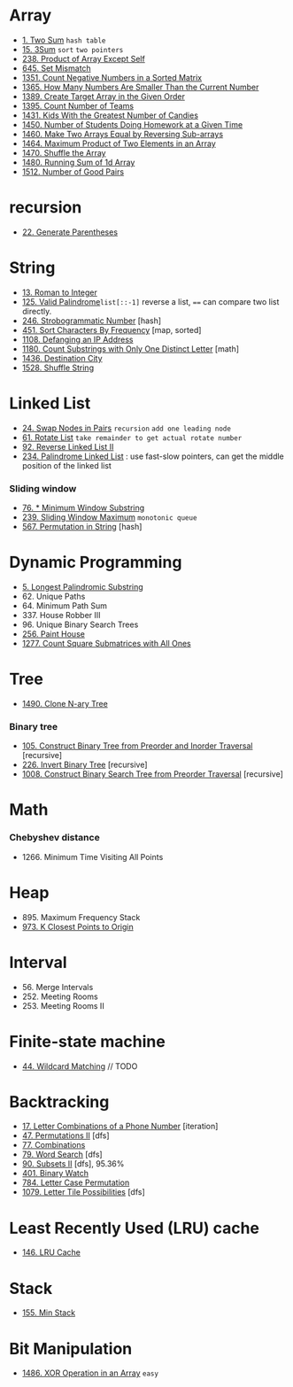 # Array
* [1\. Two Sum](problems/two_sum.py) `hash table`
* [15\. 3Sum](problems/3_sum.py) `sort` `two pointers`
* [238\. Product of Array Except Self](problems/product_of_array_except_self.py)
* [645\. Set Mismatch](problems/set_mismatch.py)
* [1351\. Count Negative Numbers in a Sorted Matrix](problems/count_negative_numbers_in_a_sorted_matrix.py)
* [1365\. How Many Numbers Are Smaller Than the Current Number](problems/how_many_numbers_are_smaller_than_the_current_number.py)
* [1389\. Create Target Array in the Given Order](problems/create_target_array_in_the_given_order.py)
* [1395\. Count Number of Teams](problems/count_number_of_teams.py)
* [1431\. Kids With the Greatest Number of Candies](problems/kids_with_the_greatest_number_of_candies.py)
* [1450\. Number of Students Doing Homework at a Given Time](problems/number_of_students_doing_homework_at_a_given_time.py)
* [1460\. Make Two Arrays Equal by Reversing Sub-arrays](problems/make_two_arrays_equal_by_reversing_sub-arrays.py)
* [1464\. Maximum Product of Two Elements in an Array](problems/maximum_product_of_two_elements_in_an_array.py)
* [1470\. Shuffle the Array](problems/shuffle_the_array.py)
* [1480\. Running Sum of 1d Array](problems/running_sum_of_1d_array.py)
* [1512\. Number of Good Pairs](problems/number_of_good_pairs.py)

# recursion
* [22\. Generate Parentheses](problems/generate_parentheses.py)

# String
* [13\. Roman to Integer](problems/roman_to_integer.py)
* [125\. Valid Palindrome](problems/valid_palindrome.py)`list[::-1]` reverse a list, `==` can compare two list directly.
* [246\. Strobogrammatic Number](problems/strobogrammatic_number.py) [hash]
* [451\. Sort Characters By Frequency](problems/sort_characters_by_frequency.py) [map, sorted]
* [1108\. Defanging an IP Address](problems/defanging_an_ip_address.py)
* [1180\. Count Substrings with Only One Distinct Letter](problems/count_substrings_with_only_one_distinct_letter.py) [math]
* [1436\. Destination City](problems/destination_city.py)
* [1528\. Shuffle String](problems/shuffle_string.py)


# Linked List
* [24\. Swap Nodes in Pairs](problems/swap_nodes_in_pairs.py) `recursion` `add one leading node`
* [61\. Rotate List](problems/rotate_list.py) `take remainder to get actual rotate number`
* [92\. Reverse Linked List II](problems/reverse_linked_list_II.py)
* [234\. Palindrome Linked List](problems/palindrome_linked_list.py) : use fast-slow pointers, can get the middle position of the linked list

### Sliding window
* [76\. * Minimum Window Substring](problems/minimum_window_substring.py) 
* [239\. Sliding Window Maximum](problems/sliding_window_maximum.py) `monotonic queue` 
* [567\. Permutation in String](problems/permutation_in_string.py) [hash]


# Dynamic Programming
* [5\. Longest Palindromic Substring](problems/longest_palindromic_substring.py)
* 62\. Unique Paths
* 64\. Minimum Path Sum
* 337\. House Robber III
* 96\. Unique Binary Search Trees
* [256\. Paint House](problems/paint_house.py)
* [1277\. Count Square Submatrices with All Ones](problems/count_square_submatrices_with_all_ones.py)

# Tree
* [1490\. Clone N-ary Tree](problems/clone_N-ary_tree.py)
### Binary tree
* [105\. Construct Binary Tree from Preorder and Inorder Traversal](problems/construct_binary_tree_from_preorder_and_inorder_traversal.py) [recursive]
* [226\. Invert Binary Tree](problems/invert_binary_tree.py) [recursive]
* [1008\. Construct Binary Search Tree from Preorder Traversal](problems/construct_binary_search_tree_from_preorder_traversal.py) [recursive]

# Math

### Chebyshev distance
* 1266\. Minimum Time Visiting All Points

# Heap
* 895\. Maximum Frequency Stack
* [973\. K Closest Points to Origin](problems/K_Closest_points_to_origin.py)

# Interval
* 56\. Merge Intervals
* 252\. Meeting Rooms
* 253\. Meeting Rooms II

# Finite-state machine
* [44\. Wildcard Matching](problems/wildcard_matching.py) // TODO

# Backtracking
* [17\. Letter Combinations of a Phone Number](problems/letter_combinations_of_a_phone_number.py) [iteration]
* [47\. Permutations II](problems/permutations_II.py) [dfs]
* [77\. Combinations](problems/combinations.py)
* [79\. Word Search](problems/work_search.py) [dfs]
* [90\. Subsets II](problems/subsets_II.py) [dfs], 95.36%
* [401\. Binary Watch](problems/binary_watch.py)
* [784\. Letter Case Permutation](problems/letter_case_permutation.py)
* [1079\. Letter Tile Possibilities](problems/letter_tile_possibilities.py)  [dfs]

# Least Recently Used (LRU) cache
* [146\. LRU Cache](problems/LRU_cache.py)

# Stack
* [155\. Min Stack](problems/min_stack.py)

# Bit Manipulation
* [1486\. XOR Operation in an Array](problems/XOR_operation_in_a_array.py) `easy`